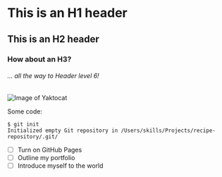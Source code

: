 # This is an H1 header
## This is an H2 header
### How about an H3?
###### ... all the way to Header level 6!

![Image of Yaktocat](https://octodex.github.com/images/yaktocat.png)

Some code:
```
$ git init
Initialized empty Git repository in /Users/skills/Projects/recipe-repository/.git/
```

- [ ] Turn on GitHub Pages
- [ ] Outline my portfolio
- [ ] Introduce myself to the world
